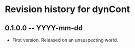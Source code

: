 # Revision history for dynCont

## 0.1.0.0  -- YYYY-mm-dd

* First version. Released on an unsuspecting world.
